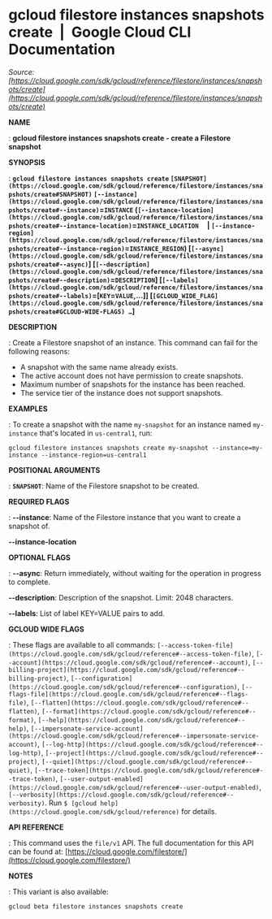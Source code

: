 # gcloud filestore instances snapshots create  |  Google Cloud CLI Documentation

*Source: [https://cloud.google.com/sdk/gcloud/reference/filestore/instances/snapshots/create](https://cloud.google.com/sdk/gcloud/reference/filestore/instances/snapshots/create)*

**NAME**

: **gcloud filestore instances snapshots create - create a Filestore snapshot**

**SYNOPSIS**

: **`gcloud filestore instances snapshots create` `[SNAPSHOT](https://cloud.google.com/sdk/gcloud/reference/filestore/instances/snapshots/create#SNAPSHOT)` `[--instance](https://cloud.google.com/sdk/gcloud/reference/filestore/instances/snapshots/create#--instance)`=`INSTANCE` (`[--instance-location](https://cloud.google.com/sdk/gcloud/reference/filestore/instances/snapshots/create#--instance-location)`=`INSTANCE_LOCATION`     | `[--instance-region](https://cloud.google.com/sdk/gcloud/reference/filestore/instances/snapshots/create#--instance-region)`=`INSTANCE_REGION`) [`[--async](https://cloud.google.com/sdk/gcloud/reference/filestore/instances/snapshots/create#--async)`] [`[--description](https://cloud.google.com/sdk/gcloud/reference/filestore/instances/snapshots/create#--description)`=`DESCRIPTION`] [`[--labels](https://cloud.google.com/sdk/gcloud/reference/filestore/instances/snapshots/create#--labels)`=[`KEY`=`VALUE`,…]] [`[GCLOUD_WIDE_FLAG](https://cloud.google.com/sdk/gcloud/reference/filestore/instances/snapshots/create#GCLOUD-WIDE-FLAGS) …`]**

**DESCRIPTION**

: Create a Filestore snapshot of an instance.
This command can fail for the following reasons:

- A snapshot with the same name already exists.
- The active account does not have permission to create snapshots.
- Maximum number of snapshots for the instance has been reached.
- The service tier of the instance does not support snapshots.

**EXAMPLES**

: To create a snapshot with the name
``my-snapshot`` for an instance named
``my-instance`` that's located in
``us-central1``, run:

```
gcloud filestore instances snapshots create my-snapshot --instance=my-instance --instance-region=us-central1
```

**POSITIONAL ARGUMENTS**

: **`SNAPSHOT`**:
Name of the Filestore snapshot to be created.

**REQUIRED FLAGS**

: **--instance**:
Name of the Filestore instance that you want to create a snapshot of.

**--instance-location**

**OPTIONAL FLAGS**

: **--async**:
Return immediately, without waiting for the operation in progress to complete.

**--description**:
Description of the snapshot. Limit: 2048 characters.

**--labels**:
List of label KEY=VALUE pairs to add.

**GCLOUD WIDE FLAGS**

: These flags are available to all commands: `[--access-token-file](https://cloud.google.com/sdk/gcloud/reference#--access-token-file)`,
`[--account](https://cloud.google.com/sdk/gcloud/reference#--account)`, `[--billing-project](https://cloud.google.com/sdk/gcloud/reference#--billing-project)`,
`[--configuration](https://cloud.google.com/sdk/gcloud/reference#--configuration)`,
`[--flags-file](https://cloud.google.com/sdk/gcloud/reference#--flags-file)`,
`[--flatten](https://cloud.google.com/sdk/gcloud/reference#--flatten)`, `[--format](https://cloud.google.com/sdk/gcloud/reference#--format)`, `[--help](https://cloud.google.com/sdk/gcloud/reference#--help)`, `[--impersonate-service-account](https://cloud.google.com/sdk/gcloud/reference#--impersonate-service-account)`,
`[--log-http](https://cloud.google.com/sdk/gcloud/reference#--log-http)`,
`[--project](https://cloud.google.com/sdk/gcloud/reference#--project)`, `[--quiet](https://cloud.google.com/sdk/gcloud/reference#--quiet)`, `[--trace-token](https://cloud.google.com/sdk/gcloud/reference#--trace-token)`, `[--user-output-enabled](https://cloud.google.com/sdk/gcloud/reference#--user-output-enabled)`,
`[--verbosity](https://cloud.google.com/sdk/gcloud/reference#--verbosity)`.
Run `$ [gcloud help](https://cloud.google.com/sdk/gcloud/reference)` for details.

**API REFERENCE**

: This command uses the `file/v1` API. The full documentation for this
API can be found at: [https://cloud.google.com/filestore/](https://cloud.google.com/filestore/)

**NOTES**

: This variant is also available:

```
gcloud beta filestore instances snapshots create
```